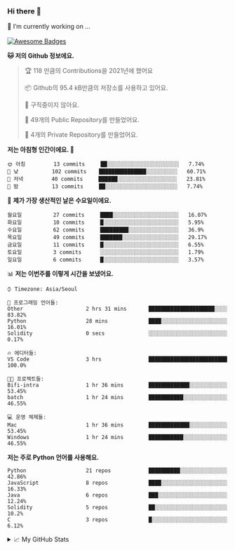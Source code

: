 ### Hi there 👋 
🔭 I’m currently working on ... </br></br>
[![Awesome Badges](https://img.shields.io/badge/Introduce-EN-green.svg)](https://github.com/tlatkdgus1/tlatkdgus1/blob/main/README.md.en)

<!--START_SECTION:waka-->
**🐱 저의 Github 정보에요.** 

> 🏆 118 만큼의 Contributions을 2021년에 했어요
 > 
> 📦 Github의 95.4 kB만큼의 저장소를 사용하고 있어요. 
 > 
> 🚫 구직중이지 않아요.
 > 
> 📜 49개의 Public Repository를 만들었어요. 
 > 
> 🔑 4개의 Private Repository를 만들었어요.  

**저는 아침형 인간이에요. 🐤** 

```text
🌞 아침         13 commits     ██░░░░░░░░░░░░░░░░░░░░░░░   7.74% 
🌆 낮　         102 commits    ███████████████░░░░░░░░░░   60.71% 
🌃 저녁         40 commits     ██████░░░░░░░░░░░░░░░░░░░   23.81% 
🌙 밤　         13 commits     ██░░░░░░░░░░░░░░░░░░░░░░░   7.74%

```
📅 **제가 가장 생산적인 날은 수요일이에요.** 

```text
월요일          27 commits     ████░░░░░░░░░░░░░░░░░░░░░   16.07% 
화요일          10 commits     █░░░░░░░░░░░░░░░░░░░░░░░░   5.95% 
수요일          62 commits     █████████░░░░░░░░░░░░░░░░   36.9% 
목요일          49 commits     ███████░░░░░░░░░░░░░░░░░░   29.17% 
금요일          11 commits     █░░░░░░░░░░░░░░░░░░░░░░░░   6.55% 
토요일          3 commits      ░░░░░░░░░░░░░░░░░░░░░░░░░   1.79% 
일요일          6 commits      █░░░░░░░░░░░░░░░░░░░░░░░░   3.57%

```


📊 **저는 이번주를 이렇게 시간을 보냈어요.** 

```text
⌚︎ Timezone: Asia/Seoul

💬 프로그래밍 언어들: 
Other                    2 hrs 31 mins       █████████████████████░░░░   83.82% 
Python                   28 mins             ████░░░░░░░░░░░░░░░░░░░░░   16.01% 
Solidity                 0 secs              ░░░░░░░░░░░░░░░░░░░░░░░░░   0.17%

🔥 에디터들: 
VS Code                  3 hrs               █████████████████████████   100.0%

🐱‍💻 프로젝트들: 
Bifi-intra               1 hr 36 mins        █████████████░░░░░░░░░░░░   53.45% 
batch                    1 hr 24 mins        ███████████░░░░░░░░░░░░░░   46.55%

💻 운영 체제들: 
Mac                      1 hr 36 mins        █████████████░░░░░░░░░░░░   53.45% 
Windows                  1 hr 24 mins        ███████████░░░░░░░░░░░░░░   46.55%

```

**저는 주로 Python 언어를 사용해요.** 

```text
Python                   21 repos            ██████████░░░░░░░░░░░░░░░   42.86% 
JavaScript               8 repos             ████░░░░░░░░░░░░░░░░░░░░░   16.33% 
Java                     6 repos             ███░░░░░░░░░░░░░░░░░░░░░░   12.24% 
Solidity                 5 repos             ██░░░░░░░░░░░░░░░░░░░░░░░   10.2% 
C                        3 repos             █░░░░░░░░░░░░░░░░░░░░░░░░   6.12%

```



<!--END_SECTION:waka-->

<details>
<summary>📈 My GitHub Stats</summary>
<p align="center"> <img src="https://github-readme-stats.vercel.app/api?username=tlatkdgus1&show_icons=true" alt="tlatkdgus1" />
</details>
